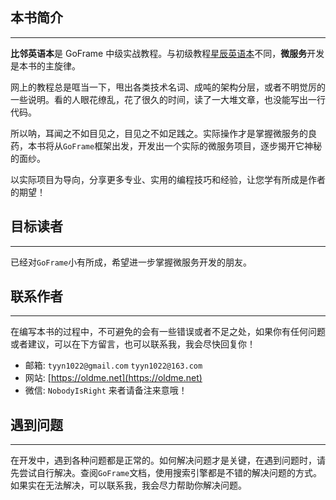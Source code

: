 ## 本书简介
---
**比邻英语本**是 GoFrame 中级实战教程。与初级教程[星辰英语本](https://goframe.org/course/starbook)不同，**微服务**开发是本书的主旋律。

网上的教程总是哐当一下，甩出各类技术名词、成吨的架构分层，或者不明觉厉的一些说明。看的人眼花缭乱，花了很久的时间，读了一大堆文章，也没能写出一行代码。

所以呐，耳闻之不如目见之，目见之不如足践之。实际操作才是掌握微服务的良药，本书将从`GoFrame`框架出发，开发出一个实际的微服务项目，逐步揭开它神秘的面纱。

以实际项目为导向，分享更多专业、实用的编程技巧和经验，让您学有所成是作者的期望！

## 目标读者
---
已经对`GoFrame`小有所成，希望进一步掌握微服务开发的朋友。

## 联系作者
---
在编写本书的过程中，不可避免的会有一些错误或者不足之处，如果你有任何问题或者建议，可以在下方留言，也可以联系我，我会尽快回复你！
- 邮箱: `tyyn1022@gmail.com` `tyyn1022@163.com`
- 网站: [https://oldme.net](https://oldme.net)
- 微信: `NobodyIsRight` 来者请备注来意哦！

## 遇到问题
---
在开发中，遇到各种问题都是正常的。如何解决问题才是关键，在遇到问题时，请先尝试自行解决。查阅`GoFrame`文档，使用搜索引擎都是不错的解决问题的方式。如果实在无法解决，可以联系我，我会尽力帮助你解决问题。
